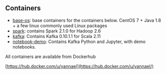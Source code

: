## Containers

* [base-os](base-os/README.md): base containers for the containers below. CentOS 7 + Java 1.8 + a few linux commonly used Linux packages
* [spark](spark/README.md): contains Spark 2.1.0 for Hadoop 2.6 
* [kafka](kafka/README.md): Contains Kafka 0.10.1.1 for Scala 2.11
* [notebook-demo](notebook-demo/README.md): Contains Kafka Python and Jupyter, with demo notebooks. 

All containers are available from Dockerhub

[https://hub.docker.com/u/yannael](https://hub.docker.com/u/yannael/)

